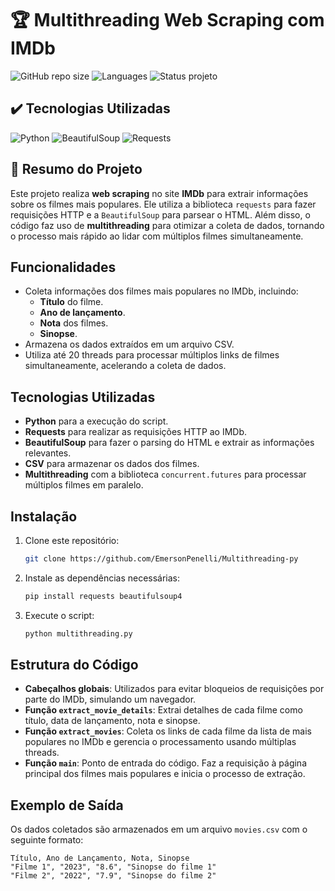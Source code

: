 # 🏆 Multithreading Web Scraping com IMDb
![GitHub repo size](https://img.shields.io/github/repo-size/BrunoOliveira16/ecommerce-react?style=for-the-badge)
![Languages](https://img.shields.io/github/languages/count/BrunoOliveira16/ecommerce-react?style=for-the-badge)
![Status projeto](https://img.shields.io/badge/STATUS-CONCLUIDO-GREEN?style=for-the-badge)

## ✔️ Tecnologias Utilizadas
![Python](https://img.shields.io/badge/Python-3776AB?style=for-the-badge&logo=python&logoColor=white)
![BeautifulSoup](https://img.shields.io/badge/BeautifulSoup-4B0082?style=for-the-badge&logo=beautifulsoup&logoColor=white)
![Requests](https://img.shields.io/badge/Requests-000000?style=for-the-badge&logo=requests&logoColor=white)




## 📌 Resumo do Projeto
Este projeto realiza **web scraping** no site **IMDb** para extrair informações sobre os filmes mais populares. Ele utiliza a biblioteca `requests` para fazer requisições HTTP e a `BeautifulSoup` para parsear o HTML. Além disso, o código faz uso de **multithreading** para otimizar a coleta de dados, tornando o processo mais rápido ao lidar com múltiplos filmes simultaneamente.

## Funcionalidades

- Coleta informações dos filmes mais populares no IMDb, incluindo:
  - **Título** do filme.
  - **Ano de lançamento**.
  - **Nota** dos filmes.
  - **Sinopse**.
- Armazena os dados extraídos em um arquivo CSV.
- Utiliza até 20 threads para processar múltiplos links de filmes simultaneamente, acelerando a coleta de dados.

## Tecnologias Utilizadas

- **Python** para a execução do script.
- **Requests** para realizar as requisições HTTP ao IMDb.
- **BeautifulSoup** para fazer o parsing do HTML e extrair as informações relevantes.
- **CSV** para armazenar os dados dos filmes.
- **Multithreading** com a biblioteca `concurrent.futures` para processar múltiplos filmes em paralelo.

## Instalação

1. Clone este repositório:

    ```bash
    git clone https://github.com/EmersonPenelli/Multithreading-py
    ```

2. Instale as dependências necessárias:

    ```bash
    pip install requests beautifulsoup4
    ```

3. Execute o script:

    ```bash
    python multithreading.py
    ```

## Estrutura do Código

- **Cabeçalhos globais**: Utilizados para evitar bloqueios de requisições por parte do IMDb, simulando um navegador.
- **Função `extract_movie_details`**: Extrai detalhes de cada filme como título, data de lançamento, nota e sinopse.
- **Função `extract_movies`**: Coleta os links de cada filme da lista de mais populares no IMDb e gerencia o processamento usando múltiplas threads.
- **Função `main`**: Ponto de entrada do código. Faz a requisição à página principal dos filmes mais populares e inicia o processo de extração.

## Exemplo de Saída

Os dados coletados são armazenados em um arquivo `movies.csv` com o seguinte formato:

```csv
Título, Ano de Lançamento, Nota, Sinopse
"Filme 1", "2023", "8.6", "Sinopse do filme 1"
"Filme 2", "2022", "7.9", "Sinopse do filme 2"
